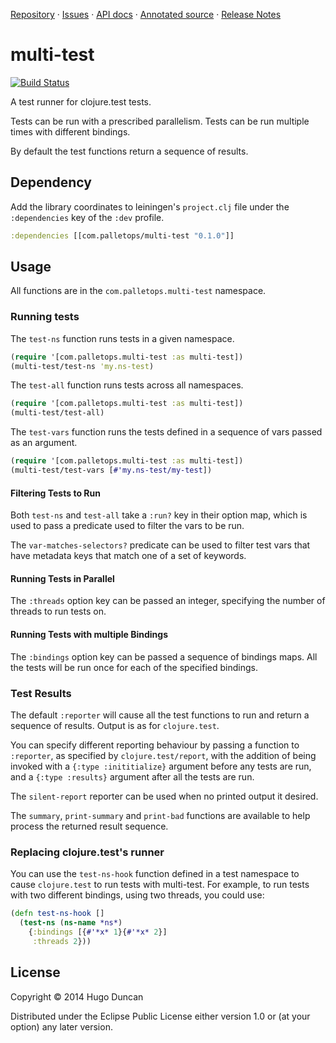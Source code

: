 [Repository](https://github.com/palletops/multi-test) &#xb7;
[Issues](https://github.com/palletops/multi-test/issues) &#xb7;
[API docs](http://palletops.github.com/multi-test/api/0.1) &#xb7;
[Annotated source](http://palletops.github.com/multi-test/source/0.1/uberdoc.html) &#xb7;
[Release Notes](https://github.com/palletops/multi-test/blob/develop/ReleaseNotes.md)

# multi-test

[![Build Status](https://travis-ci.org/palletops/multi-test.png?branch=develop)](https://travis-ci.org/palletops/multi-test)

A test runner for clojure.test tests.

Tests can be run with a prescribed parallelism.  Tests can be run
multiple times with different bindings.

By default the test functions return a sequence of results.

## Dependency

Add the library coordinates to leiningen's `project.clj` file under the `:dependencies`
key of the `:dev` profile.

```clj
:dependencies [[com.palletops/multi-test "0.1.0"]]
```


## Usage

All functions are in the `com.palletops.multi-test` namespace.

### Running tests

The `test-ns` function runs tests in a given namespace.

```clj
(require '[com.palletops.multi-test :as multi-test])
(multi-test/test-ns 'my.ns-test)
```

The `test-all` function runs tests across all namespaces.

```clj
(require '[com.palletops.multi-test :as multi-test])
(multi-test/test-all)
```

The `test-vars` function runs the tests defined in a sequence of vars
passed as an argument.

```clj
(require '[com.palletops.multi-test :as multi-test])
(multi-test/test-vars [#'my.ns-test/my-test])
```

#### Filtering Tests to Run

Both `test-ns` and `test-all` take a `:run?` key in their option map,
which is used to pass a predicate used to filter the vars to be run.

The `var-matches-selectors?` predicate can be used to filter test vars
that have metadata keys that match one of a set of keywords.

#### Running Tests in Parallel

The `:threads` option key can be passed an integer, specifying the
number of threads to run tests on.

#### Running Tests with multiple Bindings

The `:bindings` option key can be passed a sequence of bindings maps.
All the tests will be run once for each of the specified bindings.

### Test Results

The default `:reporter` will cause all the test functions to run and
return a sequence of results.  Output is as for `clojure.test`.

You can specify different reporting behaviour by passing a function to
`:reporter`, as specified by `clojure.test/report`, with the addition
of being invoked with a `{:type :inititialize}` argument before any
tests are run, and a `{:type :results}` argument after all the tests
are run.

The `silent-report` reporter can be used when no printed output it
desired.

The `summary`, `print-summary` and `print-bad` functions are available
to help process the returned result sequence.

### Replacing clojure.test's runner

You can use the `test-ns-hook` function defined in a test namespace to
cause `clojure.test` to run tests with multi-test.  For example, to
run tests with two different bindings, using two threads, you could
use:

```clj
(defn test-ns-hook []
  (test-ns (ns-name *ns*)
    {:bindings [{#'*x* 1}{#'*x* 2}]
     :threads 2}))
```

## License

Copyright © 2014 Hugo Duncan

Distributed under the Eclipse Public License either version 1.0 or (at
your option) any later version.
